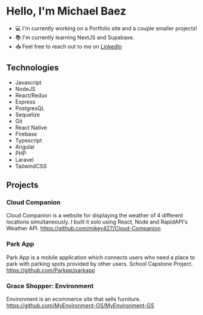 # Hello, I'm Michael Baez
- 💻 I'm currently working on a Portfolio site and a couple smaller projects!
- 📚 I'm currently learning NextJS and Supabase.
- 📥 Feel free to reach out to me on [LinkedIn](https://www.linkedin.com/in/michaeldbaez/)

## Technologies
  - Javascript
  - NodeJS
  - React/Redux
  - Express
  - PostgresQL
  - Sequelize
  - Git
  - React Native
  - Firebase
  - Typescript
  - Angular
  - PHP
  - Laravel
  - TailwindCSS

## Projects

### Cloud Companion
Cloud Companion is a website for displaying the weather of 4 different locations simultaneously. I built it solo using React, Node and RapidAPI's Weather API.
https://github.com/mikey427/Cloud-Companion

### Park App
Park App is a mobile application which connects users who need a place to park with parking spots provided by other users. School Capstone Project.
https://github.com/Parkpp/parkapp

### Grace Shopper: Environment
Environment is an ecommerce site that sells furniture.
https://github.com/MyEnvironment-GS/MyEnvironment-GS

<!--
**mikey427/mikey427** is a ✨ _special_ ✨ repository because its `README.md` (this file) appears on your GitHub profile.

Here are some ideas to get you started:

- 🔭 I’m currently working on ...
- 🌱 I’m currently learning ...
- 👯 I’m looking to collaborate on ...
- 🤔 I’m looking for help with ...
- 💬 Ask me about ...
- 📫 How to reach me: ...
- 😄 Pronouns: ...
- ⚡ Fun fact: ...
-->
